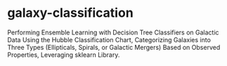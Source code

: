 # galaxy-classification
Performing Ensemble Learning with Decision Tree Classifiers on Galactic Data Using the Hubble Classification Chart, Categorizing Galaxies into Three Types (Ellipticals, Spirals, or Galactic Mergers) Based on Observed Properties, Leveraging sklearn Library.
